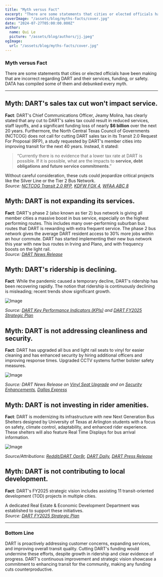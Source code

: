 ```yaml
---
title: "Myth versus Fact"
excerpt: "There are some statements that cities or elected officials have been making that are incorrect regarding DART and their services, funding, or safety. DATA has compiled some of them and debunked every myth."
coverImage: "/assets/blog/myths-facts/cover.jpg"
date: "2024-07-27T05:00:00.000Z"
author:
  name: Qui Le
  picture: "/assets/blog/authors/jj.jpeg"
ogImage:
  url: "/assets/blog/myths-facts/cover.jpg"
---
```


### Myth versus Fact

There are some statements that cities or elected officials have been making that are incorrect regarding DART and their services, funding, or safety. DATA has compiled some of them and debunked every myth. 

---
## Myth: DART's sales tax cut won't impact service.
**Fact**: DART's Chief Communications Officer, Jeamy Molina, has clearly stated that any cut to DART's sales tax could result in reduced services, staff layoffs, and a significant funding loss of nearly **$6 billion** over the next 20 years. Furthermore, the North Central Texas Council of Governments (NCTCOG) does not call for cutting DART sales tax in its Transit 2.0 Request For Proposal (RFP), a study requested by DART's member cities into improving transit for the next 40 years. Instead, it stated:   
> “Currently there is no evidence that a lower tax rate at DART is possible. If it is possible, what are the impacts to **service, debt obligations and future service commitments**.” 

Without careful consideration, these cuts could jeopardize critical projects like the Silver Line or the Tier 2 Bus Network.  
*Source: [NCTCOG Transit 2.0 RFP](https://www.nctcog.org/getmedia/89832cd2-9626-44c8-bb9b-d868febce6f0/RFP-_Regional-Transit-2-0-FINAL.pdf), [KDFW FOX 4](https://www.fox4news.com/news/farmers-branch-dart-trash-money), [WFAA ABC 8](https://www.wfaa.com/article/news/local/dallas-county/farmers-branch-councilman-dart-trash-comment/287-8e2c934d-5c2c-4c14-99f4-50da22838c74)*

## Myth: DART is not expanding its services.
**Fact**: DART's phase 2 (also known as tier 2) bus network is giving all member cities a massive boost in bus service, especially on the highest performing routes. This includes many over-performing suburban bus routes that DART is rewarding with extra frequent service. The phase 2 bus network gives the average DART resident access to 30% more jobs within an hour commute. DART has started implementing their new bus network this year with new bus routes in Irving and Plano, and with frequency boosts on the light rail.  
*Source: [DART News Release](https://www.dart.org/about/news-and-events/newsreleases/newsrelease-detail/dart-to-expand-golink-services--roll-out-new-bus-routes)*

## Myth: DART's ridership is declining.
**Fact**: While the pandemic caused a temporary decline, DART's ridership has been recovering rapidly. The notion that ridership is continuously declining is misleading; recent trends show significant growth.  

![Image](/assets/blog/myths-facts/ridership-fy21-to-fy24.png)  

*Source: [DART Key Performance Indicators (KPIs)](https://www.dart.org/about/about-dart/key-performance-indicator) and [DART FY2025 Strategic Plan](https://dartorgcmsblob.dart.org/prod/docs/default-source/about-dart/dart-point-b-strategic-plan-june-2024.pdf?sfvrsn=2f939b41_3)*

## Myth: DART is not addressing cleanliness and security.
**Fact**: DART has upgraded all bus and light rail seats to vinyl for easier cleaning and has enhanced security by hiring additional officers and improving response times. Upgraded CCTV systems further bolster safety measures.  

![Image](/assets/blog/myths-facts/lrv-vinyl-seat-photo.jpg)

*Source: DART News Release on [Vinyl Seat Upgrade](https://dart.org/about/news-and-events/newsreleases/newsrelease-detail/dart-completes-vinyl-seat-upgrade-on-light-rail-vehicle-fleet) and on [Security Enhancements](https://www.dart.org/about/news-and-events/newsreleases/newsrelease-detail/dart-enhances-security-focus-with-contract-security-officers), [Dallas Express](https://dallasexpress.com/city/dart-focuses-on-improving-security-sanitation/)*

## Myth: DART is not investing in rider amenities.
**Fact**: DART is modernizing its infrastructure with new Next Generation Bus Shelters designed by University of Texas at Arlington students with a focus on safety, climate control, adaptability, and enhanced rider experience. These shelters will also feature Real Time Displays for bus arrival information.   

![Image](/assets/blog/myths-facts/dart-full-size-shelter.jpeg)  

*Source/Attributions: [Reddit/DART Opr8r](https://www.reddit.com/r/dart/comments/1e7mgr9/next_gen_bus_shelter_lighting_standard_size/), [DART Daily](https://dartdaily.dart.org/home/architecture-students-help-design-darts-next-bus-shelters), [DART Press Release](https://www.dart.org/about/news-and-events/newsreleases/newsrelease-detail/dart-pilot-program-to-test-next-generation-bus-shelters)*

## Myth: DART is not contributing to local development.
**Fact**: DART's FY2025 strategic vision includes assisting 11 transit-oriented development (TOD) projects in multiple cities. 

A dedicated Real Estate & Economic Development Department was established to support these initiatives.  
*Source: [DART FY2025 Strategic Plan](https://dartorgcmsblob.dart.org/prod/docs/default-source/about-dart/dart-point-b-strategic-plan-june-2024.pdf?sfvrsn=2f939b41_3)*

---
### Bottom Line
DART is proactively addressing customer concerns, expanding services, and improving overall transit quality. Cutting DART's funding would undermine these efforts, despite growth in ridership and clear evidence of progress. DART's continuous improvement and strategic vision showcase a commitment to enhancing transit for the community, making any funding cuts counterproductive.

